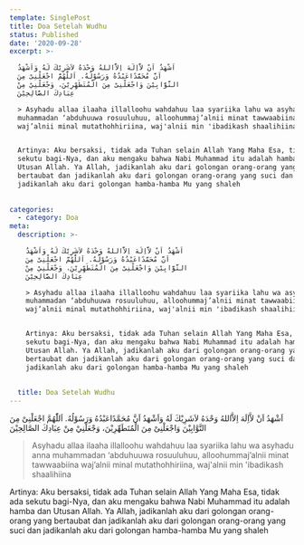 ```yaml
---
template: SinglePost
title: Doa Setelah Wudhu
status: Published
date: '2020-09-28'
excerpt: >-

  اَشْهَدُ اَنْ لاَّاِلَهَ اِلاَّاللهُ وَحْدَهُ لاَشَرِيْكَ لَهُ وَاَشْهَدُ
  اَنَّ مُحَمَّدًاعَبْدُهُ وَرَسُوْلُهُ. اَللّٰهُمَّ اجْعَلْنِىْ مِنَ
  التَّوَّابِيْنَ وَاجْعَلْنِىْ مِنَ الْمُتَطَهِّرِيْنَ، وَجْعَلْنِيْ مِنْ
  عِبَادِكَ الصَّالِحِيْنَ

  > Asyhadu allaa ilaaha illalloohu wahdahuu laa syariika lahu wa asyhadu anna
  muhammadan ‘abduhuuwa rosuuluhuu, alloohummaj’alnii minat tawwaabiina
  waj’alnii minal mutathohhiriina, waj'alnii min 'ibadikash shaalihiina


  Artinya: Aku bersaksi, tidak ada Tuhan selain Allah Yang Maha Esa, tidak ada
  sekutu bagi-Nya, dan aku mengaku bahwa Nabi Muhammad itu adalah hamba dan
  Utusan Allah. Ya Allah, jadikanlah aku dari golongan orang-orang yang
  bertaubat dan jadikanlah aku dari golongan orang-orang yang suci dan
  jadikanlah aku dari golongan hamba-hamba Mu yang shaleh
    
    
categories:
  - category: Doa
meta:
  description: >-

    اَشْهَدُ اَنْ لاَّاِلَهَ اِلاَّاللهُ وَحْدَهُ لاَشَرِيْكَ لَهُ وَاَشْهَدُ
    اَنَّ مُحَمَّدًاعَبْدُهُ وَرَسُوْلُهُ. اَللّٰهُمَّ اجْعَلْنِىْ مِنَ
    التَّوَّابِيْنَ وَاجْعَلْنِىْ مِنَ الْمُتَطَهِّرِيْنَ، وَجْعَلْنِيْ مِنْ
    عِبَادِكَ الصَّالِحِيْنَ

    > Asyhadu allaa ilaaha illalloohu wahdahuu laa syariika lahu wa asyhadu anna
    muhammadan ‘abduhuuwa rosuuluhuu, alloohummaj’alnii minat tawwaabiina
    waj’alnii minal mutathohhiriina, waj'alnii min 'ibadikash shaalihiina


    Artinya: Aku bersaksi, tidak ada Tuhan selain Allah Yang Maha Esa, tidak ada
    sekutu bagi-Nya, dan aku mengaku bahwa Nabi Muhammad itu adalah hamba dan
    Utusan Allah. Ya Allah, jadikanlah aku dari golongan orang-orang yang
    bertaubat dan jadikanlah aku dari golongan orang-orang yang suci dan
    jadikanlah aku dari golongan hamba-hamba Mu yang shaleh
      
      
  title: Doa Setelah Wudhu
---
```


اَشْهَدُ اَنْ لاَّاِلَهَ اِلاَّاللهُ وَحْدَهُ لاَشَرِيْكَ لَهُ وَاَشْهَدُ اَنَّ مُحَمَّدًاعَبْدُهُ وَرَسُوْلُهُ. اَللّٰهُمَّ اجْعَلْنِىْ مِنَ التَّوَّابِيْنَ وَاجْعَلْنِىْ مِنَ الْمُتَطَهِّرِيْنَ، وَجْعَلْنِيْ مِنْ عِبَادِكَ الصَّالِحِيْنَ
> Asyhadu allaa ilaaha illalloohu wahdahuu laa syariika lahu wa asyhadu anna muhammadan ‘abduhuuwa rosuuluhuu, alloohummaj’alnii minat tawwaabiina waj’alnii minal mutathohhiriina, waj'alnii min 'ibadikash shaalihiina

Artinya: Aku bersaksi, tidak ada Tuhan selain Allah Yang Maha Esa, tidak ada sekutu bagi-Nya, dan aku mengaku bahwa Nabi Muhammad itu adalah hamba dan Utusan Allah. Ya Allah, jadikanlah aku dari golongan orang-orang yang bertaubat dan jadikanlah aku dari golongan orang-orang yang suci dan jadikanlah aku dari golongan hamba-hamba Mu yang shaleh
  
  

